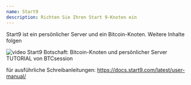 ```yaml
---
name: Start9
description: Richten Sie Ihren Start 9-Knoten ein
---
```


Start9 ist ein persönlicher Server und ein Bitcoin-Knoten.
Weitere Inhalte folgen

![video](https://www.youtube.com/watch?v=DKBJ3_3ZomU)
Start9 Botschaft: Bitcoin-Knoten und persönlicher Server TUTORIAL von BTCsession

für ausführliche Schreibanleitungen: https://docs.start9.com/latest/user-manual/
